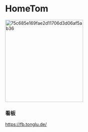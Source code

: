# HomeTom
<img width="249" height="264" alt="75c685e169fae2d11706d3d06af5ab36" src="https://github.com/user-attachments/assets/fc280e62-298f-4553-821a-2701eda85fec" />

### 看板
https://fb.tonglu.de/

